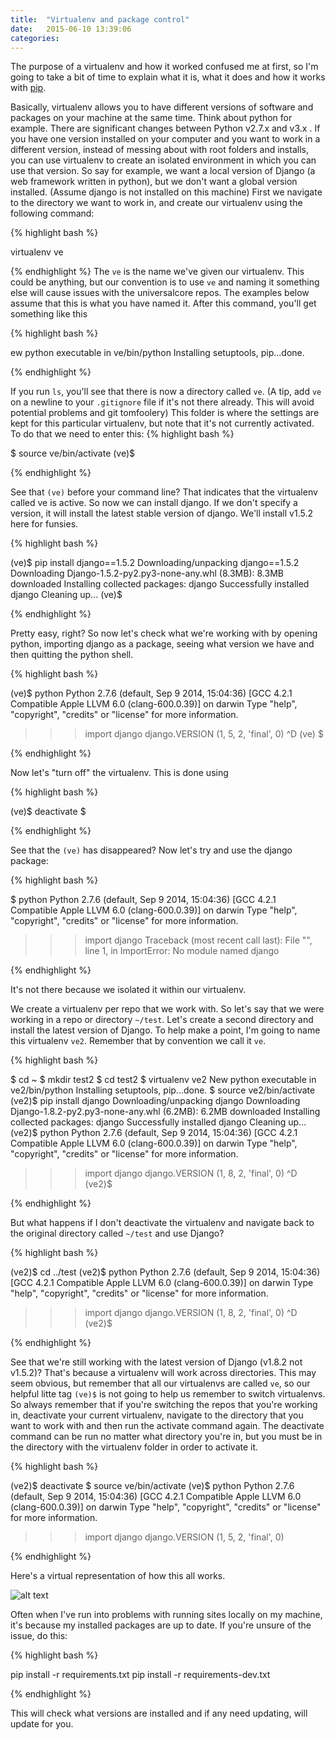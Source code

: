 ```yaml
---
title:  "Virtualenv and package control"
date:   2015-06-10 13:39:06
categories: 
---
```


The purpose of a virtualenv and how it worked confused me at first, so I'm going to take a bit of time to explain what it is, what it does and how it works with [pip](https://pip.pypa.io/en/stable/).

Basically, virtualenv allows you to have different versions of software and packages on your machine at the same time. Think about python for example. There are significant changes between Python v2.7.x and v3.x . If you have one version installed on your computer and you want to work in a different version, instead of messing about with root folders and installs, you can use virtualenv to create an isolated environment in which you can use that version. So say for example, we want a local version of Django (a web framework written in python), but we don't want a global version installed. (Assume django is not installed on this machine) First we navigate to the directory we want to work in, and create our virtualenv using the following command:

{% highlight bash %}

virtualenv ve

{% endhighlight %}
The `ve` is the name we've given our virtualenv. This could be anything, but our convention is to use `ve` and naming it something else will cause issues with the universalcore repos. The examples below assume that this is what you have named it. After this command, you'll get something like this

{% highlight bash %}

ew python executable in ve/bin/python
Installing setuptools, pip...done.

{% endhighlight %}

If you run `ls`, you'll see that there is now a directory called `ve`. (A tip, add `ve` on a newline to your `.gitignore` file if it's not there already. This will avoid potential problems and git tomfoolery) This folder is where the settings are kept for this particular virtualenv, but note that it's not currently activated. To do that  we need to enter this:
{% highlight bash %}

$ source ve/bin/activate
(ve)$ 

{% endhighlight %}

See that `(ve)` before your command line? That indicates that the virtualenv called ve is active. So now we can install django. If we don't specify a version, it will install the latest stable version of django. We'll install v1.5.2 here for funsies.

{% highlight bash %}

(ve)$ pip install django==1.5.2
Downloading/unpacking django==1.5.2
  Downloading Django-1.5.2-py2.py3-none-any.whl (8.3MB): 8.3MB downloaded
Installing collected packages: django
Successfully installed django
Cleaning up...
(ve)$

{% endhighlight %}


Pretty easy, right? So now let's check what we're working with by opening python, importing django as a package, seeing what version we have and then quitting the python shell.

{% highlight bash %}

(ve)$ python
Python 2.7.6 (default, Sep  9 2014, 15:04:36)
[GCC 4.2.1 Compatible Apple LLVM 6.0 (clang-600.0.39)] on darwin
Type "help", "copyright", "credits" or "license" for more information.
>>> import django
>>> django.VERSION
(1, 5, 2, 'final', 0)
>>> ^D
(ve) $

{% endhighlight %}

Now let's "turn off" the virtualenv. This is done using

{% highlight bash %}

(ve)$ deactivate
$

{% endhighlight %}

See that the `(ve)` has disappeared? Now let's try and use the django package:

{% highlight bash %}

$ python
Python 2.7.6 (default, Sep  9 2014, 15:04:36)
[GCC 4.2.1 Compatible Apple LLVM 6.0 (clang-600.0.39)] on darwin
Type "help", "copyright", "credits" or "license" for more information.
>>> import django
Traceback (most recent call last):
  File "<stdin>", line 1, in <module>
ImportError: No module named django

{% endhighlight %}

It's not there because we isolated it within our virtualenv.

We create a virtualenv per repo that we work with. So let's say that we were working in a repo or directory `~/test`. Let's create a second directory and install the latest version of Django. To help make a point, I'm going to name this virtualenv `ve2`. Remember that by convention we call it `ve`.

{% highlight bash %}

$ cd ~
$ mkdir test2
$ cd test2
$ virtualenv ve2
New python executable in ve2/bin/python
Installing setuptools, pip...done.
$ source ve2/bin/activate
(ve2)$ pip install django
Downloading/unpacking django
  Downloading Django-1.8.2-py2.py3-none-any.whl (6.2MB): 6.2MB downloaded
Installing collected packages: django
Successfully installed django
Cleaning up...
(ve2)$ python
Python 2.7.6 (default, Sep  9 2014, 15:04:36)
[GCC 4.2.1 Compatible Apple LLVM 6.0 (clang-600.0.39)] on darwin
Type "help", "copyright", "credits" or "license" for more information.
>>> import django
>>> django.VERSION
(1, 8, 2, 'final', 0)
>>> ^D
(ve2)$

{% endhighlight %}

But what happens if I don't deactivate the virtualenv and navigate back to the original directory called `~/test` and use Django?

{% highlight bash %}

(ve2)$ cd ../test
(ve2)$ python
Python 2.7.6 (default, Sep  9 2014, 15:04:36)
[GCC 4.2.1 Compatible Apple LLVM 6.0 (clang-600.0.39)] on darwin
Type "help", "copyright", "credits" or "license" for more information.
>>> import django
>>> django.VERSION
(1, 8, 2, 'final', 0)
>>> ^D
(ve2)$ 

{% endhighlight %}

See that we're still working with the latest version of Django (v1.8.2 not v1.5.2)? That's because a virtualenv will work across directories. This may seem obvious, but remember that all our virtualenvs are called `ve`, so our helpful litte tag `(ve)$` is not going to help us remember to switch virtualenvs. So always remember that if you're switching the repos that you're working in, deactivate your current virtualenv, navigate to the directory that you want to work with and then run the activate command again. The deactivate command can be run no matter what directory you're in, but you must be in the directory with the virtualenv folder in order to activate it.

{% highlight bash %}

(ve2)$ deactivate
$ source ve/bin/activate
(ve)$ python
Python 2.7.6 (default, Sep  9 2014, 15:04:36)
[GCC 4.2.1 Compatible Apple LLVM 6.0 (clang-600.0.39)] on darwin
Type "help", "copyright", "credits" or "license" for more information.
>>> import django
>>> django.VERSION
(1, 5, 2, 'final', 0)
>>>

{% endhighlight %}

Here's a virtual representation of how this all works.

![alt text](/wow/resources/fig41.jpg "Title")

Often when I've run into problems with running sites locally on my machine, it's because my installed packages are up to date. If you're unsure of the issue, do this:

{% highlight bash %}

pip install -r requirements.txt
pip install -r requirements-dev.txt

{% endhighlight %}

This will check what versions are installed and if any need updating, will update for you.